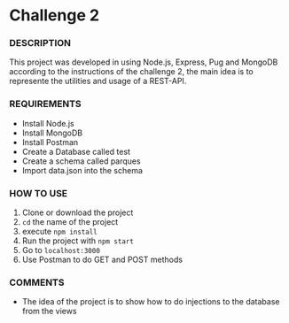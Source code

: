 # Challenge 2

### DESCRIPTION 

This project was developed in using Node.js, Express, Pug and MongoDB according to the instructions of the challenge 2, the main idea is to represente the utilities and usage of a REST-API. 

### REQUIREMENTS

* Install Node.js
* Install MongoDB
* Install Postman
* Create a Database called test
* Create a schema called parques
* Import data.json into the schema

### HOW TO USE
1. Clone or download the project
2. `cd` the name of the project
3. execute `npm install`
4. Run the project with `npm start`
5. Go to `localhost:3000`
6. Use Postman to do GET and POST methods 

### COMMENTS
* The idea of the project is to show how to do injections to the database from the views



